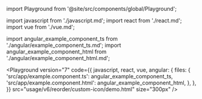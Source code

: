 import Playground from '@site/src/components/global/Playground';

import javascript from './javascript.md';
import react from './react.md';
import vue from './vue.md';

import angular_example_component_ts from './angular/example_component_ts.md';
import angular_example_component_html from './angular/example_component_html.md';

<Playground
  version="7"
  code={{
    javascript,
    react,
    vue,
    angular: {
      files: {
        'src/app/example.component.ts': angular_example_component_ts,
        'src/app/example.component.html': angular_example_component_html,
      },
    },
  }}
  src="usage/v6/reorder/custom-icon/demo.html"
  size="300px"
/>

